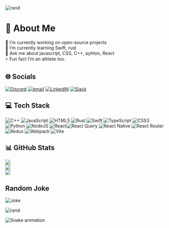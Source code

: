 ![rand](https://rand-xyz.now.sh/api/hello)
# 💫 About Me

🔭 I’m currently working on open-source projects<br>🌱 I’m currently learning Swift, rust<br>💬 Ask me about javascript, CSS, C++, pyhton, React<br>⚡ Fun fact I'm an athlete too.

## 🌐 Socials

[![Discord](https://img.shields.io/badge/Discord-%237289DA.svg?logo=discord&logoColor=white)](https://discord.gg/Scxp2UQU) [![email](https://img.shields.io/badge/Email-D14836?logo=gmail&logoColor=white)](mailto:nakulverma.py@gmail.com) [![LinkedIN](https://img.shields.io/badge/LinkedIn-0A66C2?logo=linkedin&logoColor=white)](https://www.linkedin.com/in/nakul-verma-41865a35b/overlay/about-this-profile/?lipi=urn%3Ali%3Apage%3Ad_flagship3_profile_view_base%3Bcasd9PQeQeG150gUemQseQ%3D%3D) [![Slack](https://img.shields.io/badge/Slack-4A154B?logo=slack&logoColor=white)](https://join.slack.com/t/newworkspace-knf7133/shared_invite/zt-3988cpc2d-FkGVjrO01VRxl7XTE36WEw)

## 💻 Tech Stack

![C++](https://img.shields.io/badge/c++-%2300599C.svg?style=for-the-badge&logo=c%2B%2B&logoColor=white) ![JavaScript](https://img.shields.io/badge/javascript-%23323330.svg?style=for-the-badge&logo=javascript&logoColor=%23F7DF1E) ![HTML5](https://img.shields.io/badge/html5-%23E34F26.svg?style=for-the-badge&logo=html5&logoColor=white) ![Rust](https://img.shields.io/badge/rust-%23000000.svg?style=for-the-badge&logo=rust&logoColor=white) ![Swift](https://img.shields.io/badge/swift-F54A2A?style=for-the-badge&logo=swift&logoColor=white) ![TypeScript](https://img.shields.io/badge/typescript-%23007ACC.svg?style=for-the-badge&logo=typescript&logoColor=white) ![CSS3](https://img.shields.io/badge/css3-%231572B6.svg?style=for-the-badge&logo=css3&logoColor=white) ![Python](https://img.shields.io/badge/python-3670A0?style=for-the-badge&logo=python&logoColor=ffdd54) ![NodeJS](https://img.shields.io/badge/node.js-6DA55F?style=for-the-badge&logo=node.js&logoColor=white) ![React](https://img.shields.io/badge/react-%2320232a.svg?style=for-the-badge&logo=react&logoColor=%2361DAFB)![React Query](https://img.shields.io/badge/-React%20Query-FF4154?style=for-the-badge&logo=react%20query&logoColor=white) ![React Native](https://img.shields.io/badge/react_native-%2320232a.svg?style=for-the-badge&logo=react&logoColor=%2361DAFB) ![React Router](https://img.shields.io/badge/React_Router-CA4245?style=for-the-badge&logo=react-router&logoColor=white) ![Redux](https://img.shields.io/badge/redux-%23593d88.svg?style=for-the-badge&logo=redux&logoColor=white) ![Webpack](https://img.shields.io/badge/webpack-%238DD6F9.svg?style=for-the-badge&logo=webpack&logoColor=black) ![Vite](https://img.shields.io/badge/vite-%23646CFF.svg?style=for-the-badge&logo=vite&logoColor=white) <!-- ![Docker](https://img.shields.io/badge/docker-%230db7ed.svg?style=for-the-badge&logo=docker&logoColor=white) -->

## 📊 GitHub Stats

![](https://github-readme-stats.vercel.app/api?username=nakul-py&theme=date_night&hide_border=false&include_all_commits=true&count_private=true)<br/>
![](https://nirzak-streak-stats.vercel.app/?user=nakul-py&theme=date_night&hide_border=false)<br/>
![](https://github-readme-stats.vercel.app/api/top-langs/?username=nakul-py&theme=date_night&hide_border=false&include_all_commits=true&count_private=true&layout=compact)


## Random Joke

![Joke](https://readme-jokes.vercel.app/api?theme=dark)

![rand](https://rand-xyz.now.sh/api/hello)

![Snake animation](https://github.com/nakul-verma/nakul-verma/blob/output/github-contribution-grid-snake.gif)

